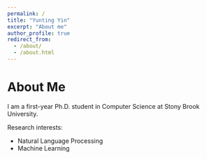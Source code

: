 ```yaml
---
permalink: /
title: "Yunting Yin"
excerpt: "About me"
author_profile: true
redirect_from: 
  - /about/
  - /about.html
---
```

About Me
======
I am a first-year Ph.D. student in Computer Science at Stony Brook University.

Research interests:
<ul>
  <li>Natural Language Processing</li>
  <li>Machine Learning</li>
</ul>
